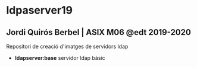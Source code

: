 # ldpaserver19
## Jordi Quirós Berbel | ASIX M06 @edt 2019-2020

Repositori de creació d'imatges de servidors ldap

* **ldapserver:base** servidor ldap bàsic
